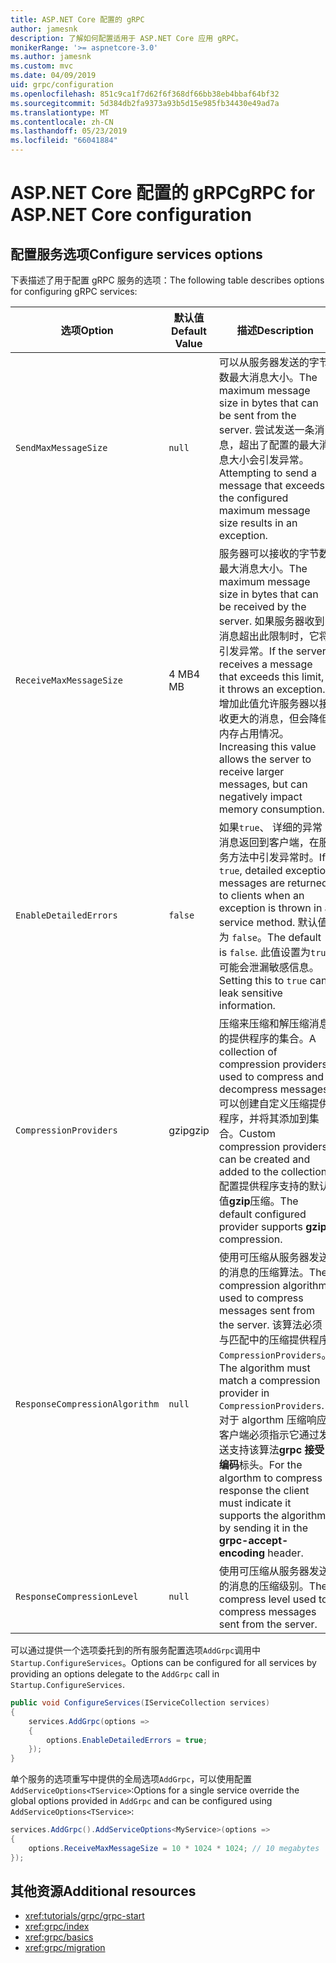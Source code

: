 ```yaml
---
title: ASP.NET Core 配置的 gRPC
author: jamesnk
description: 了解如何配置适用于 ASP.NET Core 应用 gRPC。
monikerRange: '>= aspnetcore-3.0'
ms.author: jamesnk
ms.custom: mvc
ms.date: 04/09/2019
uid: grpc/configuration
ms.openlocfilehash: 851c9ca1f7d62f6f368df66bb38eb4bbaf64bf32
ms.sourcegitcommit: 5d384db2fa9373a93b5d15e985fb34430e49ad7a
ms.translationtype: MT
ms.contentlocale: zh-CN
ms.lasthandoff: 05/23/2019
ms.locfileid: "66041884"
---
```

# <a name="grpc-for-aspnet-core-configuration"></a><span data-ttu-id="2bf60-103">ASP.NET Core 配置的 gRPC</span><span class="sxs-lookup"><span data-stu-id="2bf60-103">gRPC for ASP.NET Core configuration</span></span>

## <a name="configure-services-options"></a><span data-ttu-id="2bf60-104">配置服务选项</span><span class="sxs-lookup"><span data-stu-id="2bf60-104">Configure services options</span></span>

<span data-ttu-id="2bf60-105">下表描述了用于配置 gRPC 服务的选项：</span><span class="sxs-lookup"><span data-stu-id="2bf60-105">The following table describes options for configuring gRPC services:</span></span>

| <span data-ttu-id="2bf60-106">选项</span><span class="sxs-lookup"><span data-stu-id="2bf60-106">Option</span></span> | <span data-ttu-id="2bf60-107">默认值</span><span class="sxs-lookup"><span data-stu-id="2bf60-107">Default Value</span></span> | <span data-ttu-id="2bf60-108">描述</span><span class="sxs-lookup"><span data-stu-id="2bf60-108">Description</span></span> |
| ------ | ------------- | ----------- |
| `SendMaxMessageSize` | `null` | <span data-ttu-id="2bf60-109">可以从服务器发送的字节数最大消息大小。</span><span class="sxs-lookup"><span data-stu-id="2bf60-109">The maximum message size in bytes that can be sent from the server.</span></span> <span data-ttu-id="2bf60-110">尝试发送一条消息，超出了配置的最大消息大小会引发异常。</span><span class="sxs-lookup"><span data-stu-id="2bf60-110">Attempting to send a message that exceeds the configured maximum message size results in an exception.</span></span> |
| `ReceiveMaxMessageSize` | <span data-ttu-id="2bf60-111">4 MB</span><span class="sxs-lookup"><span data-stu-id="2bf60-111">4 MB</span></span> | <span data-ttu-id="2bf60-112">服务器可以接收的字节数最大消息大小。</span><span class="sxs-lookup"><span data-stu-id="2bf60-112">The maximum message size in bytes that can be received by the server.</span></span> <span data-ttu-id="2bf60-113">如果服务器收到消息超出此限制时，它将引发异常。</span><span class="sxs-lookup"><span data-stu-id="2bf60-113">If the server receives a message that exceeds this limit, it throws an exception.</span></span> <span data-ttu-id="2bf60-114">增加此值允许服务器以接收更大的消息，但会降低内存占用情况。</span><span class="sxs-lookup"><span data-stu-id="2bf60-114">Increasing this value allows the server to receive larger messages, but can negatively impact memory consumption.</span></span> |
| `EnableDetailedErrors` | `false` | <span data-ttu-id="2bf60-115">如果`true`、 详细的异常消息返回到客户端，在服务方法中引发异常时。</span><span class="sxs-lookup"><span data-stu-id="2bf60-115">If `true`, detailed exception messages are returned to clients when an exception is thrown in a service method.</span></span> <span data-ttu-id="2bf60-116">默认值为 `false`。</span><span class="sxs-lookup"><span data-stu-id="2bf60-116">The default is `false`.</span></span> <span data-ttu-id="2bf60-117">此值设置为`true`可能会泄漏敏感信息。</span><span class="sxs-lookup"><span data-stu-id="2bf60-117">Setting this to `true` can leak sensitive information.</span></span> |
| `CompressionProviders` | <span data-ttu-id="2bf60-118">gzip</span><span class="sxs-lookup"><span data-stu-id="2bf60-118">gzip</span></span> | <span data-ttu-id="2bf60-119">压缩来压缩和解压缩消息的提供程序的集合。</span><span class="sxs-lookup"><span data-stu-id="2bf60-119">A collection of compression providers used to compress and decompress messages.</span></span> <span data-ttu-id="2bf60-120">可以创建自定义压缩提供程序，并将其添加到集合。</span><span class="sxs-lookup"><span data-stu-id="2bf60-120">Custom compression providers can be created and added to the collection.</span></span> <span data-ttu-id="2bf60-121">配置提供程序支持的默认值**gzip**压缩。</span><span class="sxs-lookup"><span data-stu-id="2bf60-121">The default configured provider supports **gzip** compression.</span></span> |
| `ResponseCompressionAlgorithm` | `null` | <span data-ttu-id="2bf60-122">使用可压缩从服务器发送的消息的压缩算法。</span><span class="sxs-lookup"><span data-stu-id="2bf60-122">The compression algorithm used to compress messages sent from the server.</span></span> <span data-ttu-id="2bf60-123">该算法必须与匹配中的压缩提供程序`CompressionProviders`。</span><span class="sxs-lookup"><span data-stu-id="2bf60-123">The algorithm must match a compression provider in `CompressionProviders`.</span></span> <span data-ttu-id="2bf60-124">对于 algorthm 压缩响应客户端必须指示它通过发送支持该算法**grpc 接受编码**标头。</span><span class="sxs-lookup"><span data-stu-id="2bf60-124">For the algorthm to compress a response the client must indicate it supports the algorithm by sending it in the **grpc-accept-encoding** header.</span></span> |
| `ResponseCompressionLevel` | `null` | <span data-ttu-id="2bf60-125">使用可压缩从服务器发送的消息的压缩级别。</span><span class="sxs-lookup"><span data-stu-id="2bf60-125">The compress level used to compress messages sent from the server.</span></span> |

<span data-ttu-id="2bf60-126">可以通过提供一个选项委托到的所有服务配置选项`AddGrpc`调用中`Startup.ConfigureServices`。</span><span class="sxs-lookup"><span data-stu-id="2bf60-126">Options can be configured for all services by providing an options delegate to the `AddGrpc` call in `Startup.ConfigureServices`.</span></span>

```csharp
public void ConfigureServices(IServiceCollection services)
{
    services.AddGrpc(options =>
    {
        options.EnableDetailedErrors = true;
    });
}
```

<span data-ttu-id="2bf60-127">单个服务的选项重写中提供的全局选项`AddGrpc`，可以使用配置`AddServiceOptions<TService>`:</span><span class="sxs-lookup"><span data-stu-id="2bf60-127">Options for a single service override the global options provided in `AddGrpc` and can be configured using `AddServiceOptions<TService>`:</span></span>

```csharp
services.AddGrpc().AddServiceOptions<MyService>(options =>
{
    options.ReceiveMaxMessageSize = 10 * 1024 * 1024; // 10 megabytes
});
```

## <a name="additional-resources"></a><span data-ttu-id="2bf60-128">其他资源</span><span class="sxs-lookup"><span data-stu-id="2bf60-128">Additional resources</span></span>

* <xref:tutorials/grpc/grpc-start>
* <xref:grpc/index>
* <xref:grpc/basics>
* <xref:grpc/migration>
